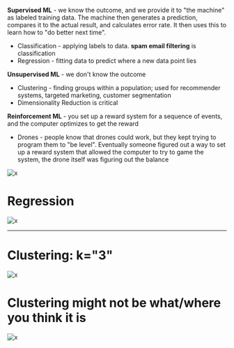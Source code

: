 **Supervised ML** - we know the outcome, and we provide it to "the machine" as labeled training data.  The machine then generates a prediction, compares it to the actual result, and calculates error rate. It then uses this to learn how to "do better next time".

* Classification - applying labels to data. **spam email filtering** is classification
* Regression - fitting data to predict where a new data point lies

**Unsupervised ML** - we don't know the outcome
* Clustering - finding groups within a population; used for recommender systems, targeted marketing, customer segmentation
* Dimensionality Reduction is critical

**Reinforcement ML** - you set up a reward system for a sequence of events, and the computer optimizes to get the reward
* Drones - people know that drones could work, but they kept trying to program them to "be level". Eventually someone 
figured out a way to set up a reward system that allowed the computer to try to game the system, the drone itself was figuring out the balance 

![x](https://i.imgur.com/qVoZaZ1.png)

# Regression
![x](https://i.imgur.com/IDZc8qt.png)

-----
# Clustering: k="3"
![x](https://i.imgur.com/NJ0nApU.png)

# Clustering might not be what/where you think it is
![x](https://i.imgur.com/DKbRZur.png)
